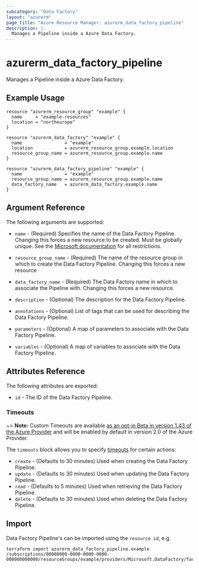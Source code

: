 ```yaml
---
subcategory: "Data Factory"
layout: "azurerm"
page_title: "Azure Resource Manager: azurerm_data_factory_pipeline"
description: |-
  Manages a Pipeline inside a Azure Data Factory.
---
```


# azurerm_data_factory_pipeline

Manages a Pipeline inside a Azure Data Factory.

## Example Usage

```hcl
resource "azurerm_resource_group" "example" {
  name     = "example-resources"
  location = "northeurope"
}

resource "azurerm_data_factory" "example" {
  name                = "example"
  location            = azurerm_resource_group.example.location
  resource_group_name = azurerm_resource_group.example.name
}

resource "azurerm_data_factory_pipeline" "example" {
  name                = "example"
  resource_group_name = azurerm_resource_group.example.name
  data_factory_name   = azurerm_data_factory.example.name
}
```

## Argument Reference

The following arguments are supported:

* `name` - (Required) Specifies the name of the Data Factory Pipeline. Changing this forces a new resource to be created. Must be globally unique. See the [Microsoft documentation](https://docs.microsoft.com/en-us/azure/data-factory/naming-rules) for all restrictions.

* `resource_group_name` - (Required) The name of the resource group in which to create the Data Factory Pipeline. Changing this forces a new resource

* `data_factory_name` - (Required) The Data Factory name in which to associate the Pipeline with. Changing this forces a new resource.

* `description` - (Optional) The description for the Data Factory Pipeline.

* `annotations` - (Optional) List of tags that can be used for describing the Data Factory Pipeline.

* `parameters` - (Optional) A map of parameters to associate with the Data Factory Pipeline.

* `variables` - (Optional) A map of variables to associate with the Data Factory Pipeline.

## Attributes Reference

The following attributes are exported:

* `id` - The ID of the Data Factory Pipeline.

### Timeouts

~> **Note:** Custom Timeouts are available [as an opt-in Beta in version 1.43 of the Azure Provider](/docs/providers/azurerm/guides/2.0-beta.html) and will be enabled by default in version 2.0 of the Azure Provider.

The `timeouts` block allows you to specify [timeouts](https://www.terraform.io/docs/configuration/resources.html#timeouts) for certain actions:

* `create` - (Defaults to 30 minutes) Used when creating the Data Factory Pipeline.
* `update` - (Defaults to 30 minutes) Used when updating the Data Factory Pipeline.
* `read` - (Defaults to 5 minutes) Used when retrieving the Data Factory Pipeline.
* `delete` - (Defaults to 30 minutes) Used when deleting the Data Factory Pipeline.

## Import

Data Factory Pipeline's can be imported using the `resource id`, e.g.

```shell
terraform import azurerm_data_factory_pipeline.example /subscriptions/00000000-0000-0000-0000-000000000000/resourceGroups/example/providers/Microsoft.DataFactory/factories/example/pipelines/example
```

